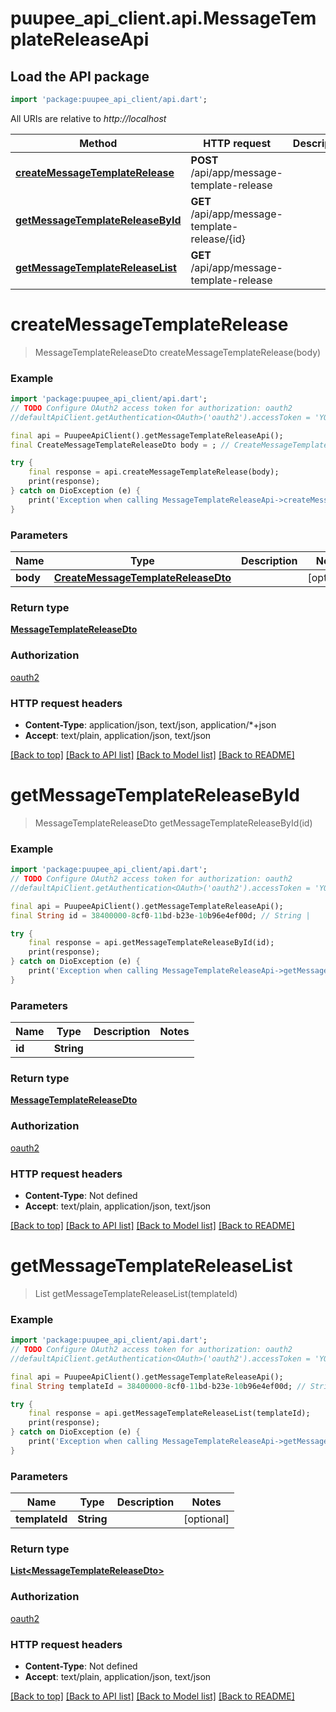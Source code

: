 # puupee_api_client.api.MessageTemplateReleaseApi

## Load the API package
```dart
import 'package:puupee_api_client/api.dart';
```

All URIs are relative to *http://localhost*

Method | HTTP request | Description
------------- | ------------- | -------------
[**createMessageTemplateRelease**](MessageTemplateReleaseApi.md#createmessagetemplaterelease) | **POST** /api/app/message-template-release | 
[**getMessageTemplateReleaseById**](MessageTemplateReleaseApi.md#getmessagetemplatereleasebyid) | **GET** /api/app/message-template-release/{id} | 
[**getMessageTemplateReleaseList**](MessageTemplateReleaseApi.md#getmessagetemplatereleaselist) | **GET** /api/app/message-template-release | 


# **createMessageTemplateRelease**
> MessageTemplateReleaseDto createMessageTemplateRelease(body)



### Example
```dart
import 'package:puupee_api_client/api.dart';
// TODO Configure OAuth2 access token for authorization: oauth2
//defaultApiClient.getAuthentication<OAuth>('oauth2').accessToken = 'YOUR_ACCESS_TOKEN';

final api = PuupeeApiClient().getMessageTemplateReleaseApi();
final CreateMessageTemplateReleaseDto body = ; // CreateMessageTemplateReleaseDto | 

try {
    final response = api.createMessageTemplateRelease(body);
    print(response);
} catch on DioException (e) {
    print('Exception when calling MessageTemplateReleaseApi->createMessageTemplateRelease: $e\n');
}
```

### Parameters

Name | Type | Description  | Notes
------------- | ------------- | ------------- | -------------
 **body** | [**CreateMessageTemplateReleaseDto**](CreateMessageTemplateReleaseDto.md)|  | [optional] 

### Return type

[**MessageTemplateReleaseDto**](MessageTemplateReleaseDto.md)

### Authorization

[oauth2](../README.md#oauth2)

### HTTP request headers

 - **Content-Type**: application/json, text/json, application/*+json
 - **Accept**: text/plain, application/json, text/json

[[Back to top]](#) [[Back to API list]](../README.md#documentation-for-api-endpoints) [[Back to Model list]](../README.md#documentation-for-models) [[Back to README]](../README.md)

# **getMessageTemplateReleaseById**
> MessageTemplateReleaseDto getMessageTemplateReleaseById(id)



### Example
```dart
import 'package:puupee_api_client/api.dart';
// TODO Configure OAuth2 access token for authorization: oauth2
//defaultApiClient.getAuthentication<OAuth>('oauth2').accessToken = 'YOUR_ACCESS_TOKEN';

final api = PuupeeApiClient().getMessageTemplateReleaseApi();
final String id = 38400000-8cf0-11bd-b23e-10b96e4ef00d; // String | 

try {
    final response = api.getMessageTemplateReleaseById(id);
    print(response);
} catch on DioException (e) {
    print('Exception when calling MessageTemplateReleaseApi->getMessageTemplateReleaseById: $e\n');
}
```

### Parameters

Name | Type | Description  | Notes
------------- | ------------- | ------------- | -------------
 **id** | **String**|  | 

### Return type

[**MessageTemplateReleaseDto**](MessageTemplateReleaseDto.md)

### Authorization

[oauth2](../README.md#oauth2)

### HTTP request headers

 - **Content-Type**: Not defined
 - **Accept**: text/plain, application/json, text/json

[[Back to top]](#) [[Back to API list]](../README.md#documentation-for-api-endpoints) [[Back to Model list]](../README.md#documentation-for-models) [[Back to README]](../README.md)

# **getMessageTemplateReleaseList**
> List<MessageTemplateReleaseDto> getMessageTemplateReleaseList(templateId)



### Example
```dart
import 'package:puupee_api_client/api.dart';
// TODO Configure OAuth2 access token for authorization: oauth2
//defaultApiClient.getAuthentication<OAuth>('oauth2').accessToken = 'YOUR_ACCESS_TOKEN';

final api = PuupeeApiClient().getMessageTemplateReleaseApi();
final String templateId = 38400000-8cf0-11bd-b23e-10b96e4ef00d; // String | 

try {
    final response = api.getMessageTemplateReleaseList(templateId);
    print(response);
} catch on DioException (e) {
    print('Exception when calling MessageTemplateReleaseApi->getMessageTemplateReleaseList: $e\n');
}
```

### Parameters

Name | Type | Description  | Notes
------------- | ------------- | ------------- | -------------
 **templateId** | **String**|  | [optional] 

### Return type

[**List&lt;MessageTemplateReleaseDto&gt;**](MessageTemplateReleaseDto.md)

### Authorization

[oauth2](../README.md#oauth2)

### HTTP request headers

 - **Content-Type**: Not defined
 - **Accept**: text/plain, application/json, text/json

[[Back to top]](#) [[Back to API list]](../README.md#documentation-for-api-endpoints) [[Back to Model list]](../README.md#documentation-for-models) [[Back to README]](../README.md)

